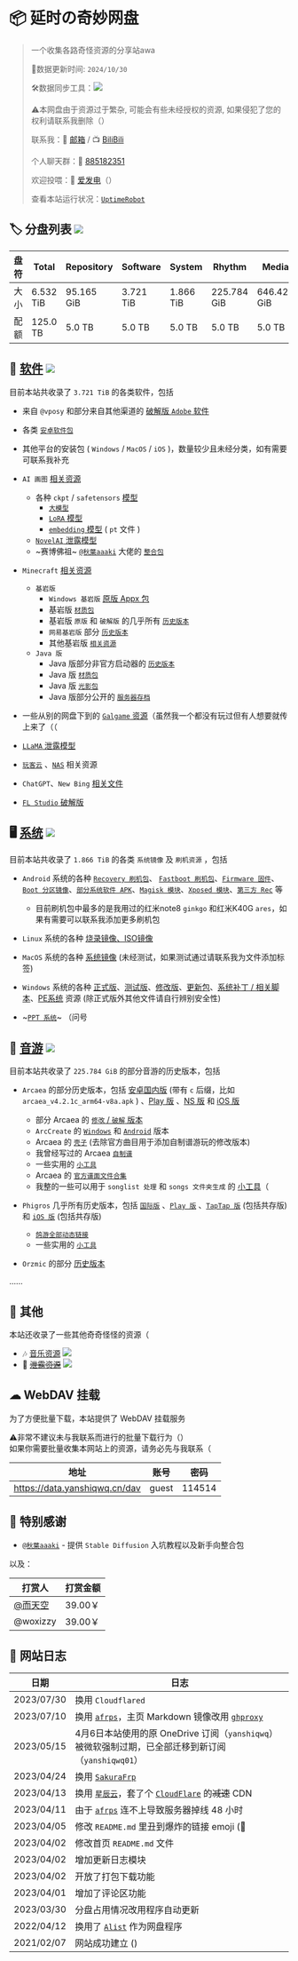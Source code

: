 # 📦 延时の奇妙网盘

> 一个收集各路奇怪资源的分享站awa 
>
> 🔄数据更新时间: `2024/10/30`
>
> 🛠️数据同步工具：![](https://img.shields.io/badge/yanshiqwq-blue?logo=github&label=e5_usage_sync&link=https%3A%2F%2Fgithub.com%2Fyanshiqwq%2Fe5_usage_sync%2F&link=https%3A%2F%2Fgithub.com%2Fyanshiqwq%2F&cacheSeconds=3600)
>
> ⚠本网盘由于资源过于繁杂, 可能会有些未经授权的资源, 如果侵犯了您的权利请联系我删除（）
>
> 联系我：📧 [邮箱](mailto:yanshiqwq@126.com) / 📺 [BiliBili](https://space.bilibili.com/431304449)
>
> 个人聊天群：💬 [885182351](https://jq.qq.com/?_wv=1027&k=gHfN8ogz)
>
> 欢迎投喂：🔋 [爱发电](https://afdian.net/a/yanshiqwq)（）
>
> 查看本站运行状况：[`UptimeRobot`](https://stats.uptimerobot.com/vkKLvk2A1a)

## 🏷 分盘列表 ![](https://img.shields.io/badge/Root-orange?logo=DPD&label=6.532%20TiB&cacheSeconds=3600)



| 盘符 | Total | Repository | Software | System | Rhythm | Media |
| - | - | - | - | - | - | - |
| 大小 | 6.532 TiB | 95.165 GiB | 3.721 TiB | 1.866 TiB | 225.784 GiB | 646.420 GiB |
| 配额 | 125.0 TB | 5.0 TB | 5.0 TB | 5.0 TB | 5.0 TB | 5.0 TB |

## 💾 [软件](./software/) ![](https://img.shields.io/badge/Software-orange?logo=Microsoft%20OneDrive&label=3.721%20TiB&cacheSeconds=3600)

目前本站共收录了 `3.721 TiB` 的各类软件，包括

-	来自 `@vposy` 和部分来自其他渠道的 [破解版 `Adobe` 软件](./software/adobe/)

-	各类 [`安卓软件包`](./software/android/)

-	其他平台的安装包 ( `Windows` / `MacOS` / `iOS` )，数量较少且未经分类，如有需要可联系我补充

-	`AI 画图` [相关资源](./software/other/stable_diffusion/)

	-	各种 `ckpt` / `safetensors` [模型](./software/other/stable_diffusion/models/)
		-	[`大模型`](./software/other/stable_diffusion/models/ckpt/)
		-	[`LoRA` 模型](./software/other/stable_diffusion/models/LoRA/)
		-	[`embedding` 模型](./software/other/stable_diffusion/models/embedding/) ( `pt` 文件 )
	-	[`NovelAI` 泄露模型](./software/other/stable_diffusion/models/ckpt/novelaileak/)
	-	~赛博佛祖~ [`@秋葉aaaki`](https://space.bilibili.com/12566101) 大佬的 [`整合包`](./software/other/stable_diffusion/webui/novelai-webui/)

-	`Minecraft` [相关资源](./software/game/mc/)
	-	`基岩版`
		-	`Windows 基岩版` [原版 Appx 包](./software/game/mc/mcbe/)
		-	基岩版 [`材质包`](./software/game/mc/mcpack/)
		-	基岩版 `原版` 和 `破解版` 的几乎所有 [`历史版本`](./software/game/mc/mcpe/official/)
		-	`网易基岩版` 部分 [`历史版本`](./software/game/mc/mcpe/netease/)
		-	其他基岩版 [`相关资源`](./software/game/mc/mcpe_mod/)
	-	`Java 版`
		-	Java 版部分非官方启动器的 [`历史版本`](./software/game/mc/mclauncher/)
		-	Java 版 [`材质包`](./software/game/mc/respack/)
		-	Java 版 [`光影包`](./software/game/mc/shaderpack/)
		-	Java 版部分公开的 [`服务器存档`](./software/game/mc/save/)

-	一些从别的网盘下到的 [`Galgame` 资源](./software/game/galgame/)（虽然我一个都没有玩过但有人想要就传上来了（（

-	[`LLaMA` 泄露模型](./software/other/pyllama/)

-	[`玩客云`](./software/other/wankeyun/) 、[`NAS`](./software/other/nas/) 相关资源

-	`ChatGPT`、`New Bing` [相关文件](./software/other/chatgpt/)

-	[`FL Studio` 破解版](./software/other/flstudio/)

## 🖥 [系统](./system/) ![](https://img.shields.io/badge/System-orange?logo=Microsoft%20OneDrive&label=1.866%20TiB&cacheSeconds=3600)

目前本站共收录了 `1.866 TiB` 的各类 `系统镜像` 及 `刷机资源` ，包括

-	`Android` 系统的各种 [`Recovery 刷机包`](./system/android/rom/recovery/)、 [`Fastboot 刷机包`](./system/android/rom/fastboot/)、[`Firmware 固件`](./system/android/rom/firmware/)、[`Boot 分区镜像`](./system/android/boot/)、[`部分系统软件 APK`](./system/android/app/)、[`Magisk 模块`](./system/android/magisk/)、[`Xposed 模块`](./system/android/xposed/)、[`第三方 Rec`](./system/android/recovery/) 等
	
	-	目前刷机包中最多的是我用过的红米note8 `ginkgo` 和红米K40G `ares`，如果有需要可以联系我添加更多刷机包

-	`Linux` 系统的各种 [烧录镜像、ISO镜像](./system/linux/)

-	`MacOS` 系统的各种 [系统镜像](./system/macos/) (未经测试，如果测试通过请联系我为文件添加标签)

-	`Windows` 系统的各种 [正式版](./system/windows/releases/)、[测试版](./system/windows/beta/)、[修改版](./system/windows/edit/)、[更新包](./system/windows/updates/)、[系统补丁 / 相关脚本](./system/windows/patches/)、[PE系统](./system/windows/winpe/) 资源 (除正式版外其他文件请自行辨别安全性)

-	~[`PPT 系统`](./system/other/ppt/)~ （问号

## 🥁 [音游](./rhythm/) ![](https://img.shields.io/badge/Rhythm-orange?logo=Microsoft%20OneDrive&label=225.784%20GiB&cacheSeconds=3600)

目前本站共收录了 `225.784 GiB` 的部分音游的历史版本，包括

-	`Arcaea` 的部分历史版本，包括 [安卓国内版](./rhythm/arcaea/android/) (带有 `c` 后缀，比如 `arcaea_v4.2.1c_arm64-v8a.apk` ) 、[Play 版](./rhythm/arcaea/android/play/) 、[NS 版](./rhythm/arcaea/ns/) 和 [iOS 版](./rhythm/arcaea/ios/)

	-	部分 Arcaea 的 [`修改` / `破解` 版本](./rhythm/arcaea/android/patch/)
	-	`ArcCreate` 的 [`Windows`](./rhythm/arcaea/fanmade/arccreate/Build-StandaloneWindows64.zip) 和 [`Android`](./rhythm/arcaea/fanmade/arccreate/ArcCreate.apk) 版本
	-	Arcaea 的 [`壳子`](./rhythm/arcaea/fanmade/base) (去除官方曲目用于添加自制谱游玩的修改版本)
	-	我曾经写过的 Arcaea [`自制谱`](./rhythm/arcaea/fanmade/chart_arcfan/)
	-	一些实用的 [`小工具`](./rhythm/arcaea/tool/)
	-	Arcaea 的 [`官方谱面文件合集`](./rhythm/arcaea/songs/)
	-	我整的一些可以用于 `songlist 处理` 和 `songs 文件夹生成` 的 [小工具](./rhythm/arcaea/fanmade/merge_tool/)（

-	`Phigros` 几乎所有历史版本，包括 [`国际版`](./rhythm/phigros/android/global/) 、[`Play 版`](./rhythm/phigros/android/play/) 、[`TapTap 版`](./rhythm/phigros/android/) (包括共存版) 和 [`iOS 版`](./rhythm/phigros/ios/) (包括共存版)

	-	[`鸽游全部动态链接`](./rhythm/phigros/link/)
	-	一些实用的 [`小工具`](./rhythm/phigros/tool/)

-	`Orzmic` 的部分 [历史版本](./rhythm/orzmic/)

......

## 🤔 其他 

本站还收录了一些其他奇奇怪怪的资源（

- 🎶 [音乐资源](./media/audio/CloudMusic/) ![](https://img.shields.io/badge/Media%2fMusic-green?logo=Microsoft%20OneDrive&label=22.39%20GiB&cacheSeconds=3600)
- 🔎 [~~泄露资源~~](./share/zip/leak/) ![](https://img.shields.io/badge/Repository%2fLeak-green?logo=Microsoft%20OneDrive&label=182.84%20GiB&cacheSeconds=3600)

## ☁ WebDAV 挂载

为了方便批量下载，本站提供了 WebDAV 挂载服务  

⚠非常不建议未与我联系而进行的批量下载行为（）  
如果你需要批量收集本网站上的资源，请务必先与我联系（  

| 地址 | 账号 | 密码 |
| - | - | - |
| https://data.yanshiqwq.cn/dav | guest | 114514 |

## 🙇‍ 特别感谢

- [`@秋葉aaaki`](https://space.bilibili.com/12566101) - 提供 `Stable Diffusion` 入坑教程以及新手向整合包

以及：

| 打赏人 | 打赏金额 |
| - | - |
| [@而天空](https://space.bilibili.com/113326488) | 39.00￥ |
| @woxizzy | 39.00￥ |

## 📕 网站日志

| 日期 | 日志 |
| - | - |
| 2023/07/30 | 换用 `Cloudflared` |
| 2023/07/10 | 换用 [`afrps`](https://afrps.cn/)，主页 Markdown 镜像改用 [`ghproxy`](https://ghproxy.com/) |
| 2023/05/15 | 4月6日本站使用的原 OneDrive 订阅（`yanshiqwq`）被微软强制过期，已全部迁移到新订阅（`yanshiqwq01`） |
| 2023/04/24 | 换用 [`SakuraFrp`](https://www.natfrp.com/) |
| 2023/04/13 | 换用 [`星辰云`](https://starxn.com/)，套了个 [`CloudFlare`](https://www.cloudflare.com/) 的~~减速~~ CDN |
| 2023/04/11 | 由于 [`afrps`](https://afrps.cn/) 连不上导致服务器掉线 48 小时 |
| 2023/04/05 | 修改 `README.md` 里丑到爆炸的链接 emoji (🔗 |
| 2023/04/02 | 修改首页 `README.md` 文件 |
| 2023/04/02 | 增加更新日志模块 |
| 2023/04/02 | 开放了打包下载功能 |
| 2023/04/01 | 增加了评论区功能 |
| 2023/03/30 | 分盘占用情况改用程序自动更新 |
| 2022/04/12 | 换用了 [`Alist`](https://alist.nn.ci/) 作为网盘程序 |
| 2021/02/07 | 网站成功建立 () |
